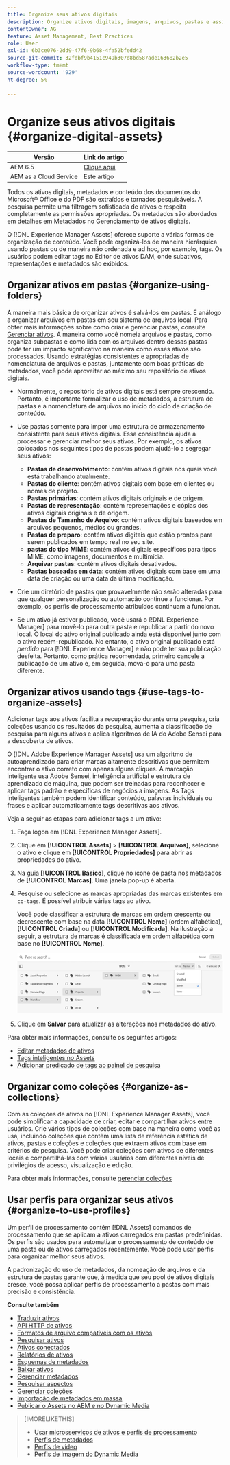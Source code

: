 ```yaml
---
title: Organize seus ativos digitais
description: Organize ativos digitais, imagens, arquivos, pastas e assim por diante usando o Experience Manager.
contentOwner: AG
feature: Asset Management, Best Practices
role: User
exl-id: 6b3ce076-2dd9-47f6-9b68-4fa52bfedd42
source-git-commit: 32fdbf9b4151c949b307d8bd587ade163682b2e5
workflow-type: tm+mt
source-wordcount: '929'
ht-degree: 5%

---
```


# Organize seus ativos digitais {#organize-digital-assets}

| Versão | Link do artigo |
| -------- | ---------------------------- |
| AEM 6.5 | [Clique aqui](https://experienceleague.adobe.com/docs/experience-manager-65/assets/managing/organize-assets.html?lang=pt-BR) |
| AEM as a Cloud Service | Este artigo |

Todos os ativos digitais, metadados e conteúdo dos documentos do Microsoft® Office e do PDF são extraídos e tornados pesquisáveis. A pesquisa permite uma filtragem sofisticada de ativos e respeita completamente as permissões apropriadas. Os metadados são abordados em detalhes em Metadados no Gerenciamento de ativos digitais.

O [!DNL Experience Manager Assets] oferece suporte a várias formas de organização de conteúdo. Você pode organizá-los de maneira hierárquica usando pastas ou de maneira não ordenada e ad hoc, por exemplo, tags. Os usuários podem editar tags no Editor de ativos DAM, onde subativos, representações e metadados são exibidos.

<!-- Commenting to pull down the existing content before applying changes wrt CQDOC-15930
## Create folders {#create-folders}

When organizing a collection of assets, for example, all *Nature* images, you can create folders to keep them together. You can use folders to categorize and organize your assets. [!DNL Assets] does not require you to organize assets in folders to work better.

>[!NOTE]
>
>Sharing an Assets folder (in Marketing Cloud) of the type `sling:OrderedFolder`, is not supported. If you want to share a folder, do not select Ordered when creating a folder.

1. Navigate to the place in your digital assets folder where you want to create a folder.
1. In the menu, click **[!UICONTROL Create]**. Select **[!UICONTROL New Folder]**.
1. In the **[!UICONTROL Title]** field, provide a folder name. By default, DAM uses the title that you provided as the folder name. Once the folder is created, you can override the default and specify another folder name.
1. Click **[!UICONTROL Create]**. Your folder is displayed in the digital assets folder.

## Add CUG properties to folders {#add-cug-properties-to-folders}

You can limit who can access certain folders in Assets by making the folder part of a closed user group (CUG). To make a folder part of a CUG:

1. In Assets, right-click the folder you want to add closed user group properties for and select **Properties**.  
1. Click the **CUG** tab.
1. Select the **Enabled** check box to make the folder and its assets available only to a closed user group.  
1. Browse to the login page, if there is one, to add that information. Add admitted groups by clicking **Add item**. If necessary, add the realm. Click **OK** to save your changes.

## Use tags to organize assets {#use-tags-to-organize-assets}

You can use folders or tags or both to organize assets. Adding tags to assets makes them easier to retrieve during a search. To add tags to an asset, follow these steps:

1. In the Digital Asset Manager, double-click the asset to open it.
1. In the **Tags** area, open the menu to reveal the available tags. Select tags as appropriate. To delete a tag, hover the pointer over the tag and click `X` to delete it.
1. Click **Save** to save any tags you added.

Date24/08/2021
-->

## Organizar ativos em pastas {#organize-using-folders}

A maneira mais básica de organizar ativos é salvá-los em pastas. É análogo a organizar arquivos em pastas em seu sistema de arquivos local. Para obter mais informações sobre como criar e gerenciar pastas, consulte [Gerenciar ativos](manage-digital-assets.md). A maneira como você nomeia arquivos e pastas, como organiza subpastas e como lida com os arquivos dentro dessas pastas pode ter um impacto significativo na maneira como esses ativos são processados. Usando estratégias consistentes e apropriadas de nomenclatura de arquivos e pastas, juntamente com boas práticas de metadados, você pode aproveitar ao máximo seu repositório de ativos digitais.

* Normalmente, o repositório de ativos digitais está sempre crescendo. Portanto, é importante formalizar o uso de metadados, a estrutura de pastas e a nomenclatura de arquivos no início do ciclo de criação de conteúdo.
* Use pastas somente para impor uma estrutura de armazenamento consistente para seus ativos digitais. Essa consistência ajuda a processar e gerenciar melhor seus ativos. Por exemplo, os ativos colocados nos seguintes tipos de pastas podem ajudá-lo a segregar seus ativos:

   * **Pastas de desenvolvimento**: contém ativos digitais nos quais você está trabalhando atualmente.
   * **Pastas do cliente**: contém ativos digitais com base em clientes ou nomes de projeto.
   * **Pastas primárias**: contém ativos digitais originais e de origem.
   * **Pastas de representação**: contém representações e cópias dos ativos digitais originais e de origem.
   * **Pastas de Tamanho de Arquivo**: contém ativos digitais baseados em arquivos pequenos, médios ou grandes.
   * **Pastas de preparo**: contém ativos digitais que estão prontos para serem publicados em tempo real no seu site.
   * **pastas do tipo MIME**: contém ativos digitais específicos para tipos MIME, como imagens, documentos e multimídia.
   * **Arquivar pastas**: contém ativos digitais desativados.
   * **Pastas baseadas em data**: contém ativos digitais com base em uma data de criação ou uma data da última modificação.

* Crie um diretório de pastas que provavelmente não serão alteradas para que qualquer personalização ou automação continue a funcionar. Por exemplo, os perfis de processamento atribuídos continuam a funcionar.
* Se um ativo já estiver publicado, você usará o [!DNL Experience Manager] para movê-lo para outra pasta e republicar a partir do novo local. O local do ativo original publicado ainda está disponível junto com o ativo recém-republicado. No entanto, o ativo original publicado está *perdido* para [!DNL Experience Manager] e não pode ter sua publicação desfeita. Portanto, como prática recomendada, primeiro cancele a publicação de um ativo e, em seguida, mova-o para uma pasta diferente.

## Organizar ativos usando tags {#use-tags-to-organize-assets}

Adicionar tags aos ativos facilita a recuperação durante uma pesquisa, cria coleções usando os resultados da pesquisa, aumenta a classificação de pesquisa para alguns ativos e aplica algoritmos de IA do Adobe Sensei para a descoberta de ativos.

O [!DNL Adobe Experience Manager Assets] usa um algoritmo de autoaprendizado para criar marcas altamente descritivas que permitem encontrar o ativo correto com apenas alguns cliques. A marcação inteligente usa Adobe Sensei, inteligência artificial e estrutura de aprendizado de máquina, que podem ser treinadas para reconhecer e aplicar tags padrão e específicas de negócios a imagens. As Tags inteligentes também podem identificar conteúdo, palavras individuais ou frases e aplicar automaticamente tags descritivas aos ativos.

Veja a seguir as etapas para adicionar tags a um ativo:

1. Faça logon em [!DNL Experience Manager Assets].
1. Clique em **[!UICONTROL Assets]** > **[!UICONTROL Arquivos]**, selecione o ativo e clique em **[!UICONTROL Propriedades]** para abrir as propriedades do ativo.
1. Na guia **[!UICONTROL Básico]**, clique no ícone de pasta nos metadados de **[!UICONTROL Marcas]**. Uma janela pop-up é aberta.
1. Pesquise ou selecione as marcas apropriadas das marcas existentes em `cq-tags`. É possível atribuir várias tags ao ativo.

   Você pode classificar a estrutura de marcas em ordem crescente ou decrescente com base na data **[!UICONTROL Nome]** (ordem alfabética), **[!UICONTROL Criada]** ou **[!UICONTROL Modificada]**. Na ilustração a seguir, a estrutura de marcas é classificada em ordem alfabética com base no **[!UICONTROL Nome]**.

   ![add-tags](assets/add-tags-to-asset.png)

1. Clique em **Salvar** para atualizar as alterações nos metadados do ativo.

Para obter mais informações, consulte os seguintes artigos:

* [Editar metadados de ativos](meta-edit.md)
* [Tags inteligentes no Assets](smart-tags.md)
* [Adicionar predicado de tags ao painel de pesquisa](/help/assets/search-facets.md/#adding-a-tags-predicate)

## Organizar como coleções {#organize-as-collections}

Com as coleções de ativos no [!DNL Experience Manager Assets], você pode simplificar a capacidade de criar, editar e compartilhar ativos entre usuários. Crie vários tipos de coleções com base na maneira como você as usa, incluindo coleções que contêm uma lista de referência estática de ativos, pastas e coleções e coleções que extraem ativos com base em critérios de pesquisa. Você pode criar coleções com ativos de diferentes locais e compartilhá-las com vários usuários com diferentes níveis de privilégios de acesso, visualização e edição.

Para obter mais informações, consulte [gerenciar coleções](manage-collections.md)


## Usar perfis para organizar seus ativos {#organize-to-use-profiles}

Um perfil de processamento contém [!DNL Assets] comandos de processamento que se aplicam a ativos carregados em pastas predefinidas. Os perfis são usados para automatizar o processamento de conteúdo de uma pasta ou de ativos carregados recentemente. Você pode usar perfis para organizar melhor seus ativos.

A padronização do uso de metadados, da nomeação de arquivos e da estrutura de pastas garante que, à medida que seu pool de ativos digitais cresce, você possa aplicar perfis de processamento a pastas com mais precisão e consistência.

**Consulte também**

* [Traduzir ativos](translate-assets.md)
* [API HTTP de ativos](mac-api-assets.md)
* [Formatos de arquivo compatíveis com os ativos](file-format-support.md)
* [Pesquisar ativos](search-assets.md)
* [Ativos conectados](use-assets-across-connected-assets-instances.md)
* [Relatórios de ativos](asset-reports.md)
* [Esquemas de metadados](metadata-schemas.md)
* [Baixar ativos](download-assets-from-aem.md)
* [Gerenciar metadados](manage-metadata.md)
* [Pesquisar aspectos](search-facets.md)
* [Gerenciar coleções](manage-collections.md)
* [Importação de metadados em massa](metadata-import-export.md)
* [Publicar o Assets no AEM e no Dynamic Media](/help/assets/publish-assets-to-aem-and-dm.md)

>[!MORELIKETHIS]
>
>* [Usar microsserviços de ativos e perfis de processamento](asset-microservices-configure-and-use.md)
>* [Perfis de metadados](metadata-profiles.md)
>* [Perfis de vídeo](/help/assets/dynamic-media/video-profiles.md)
>* [Perfis de imagem do Dynamic Media](/help/assets/dynamic-media/image-profiles.md)


